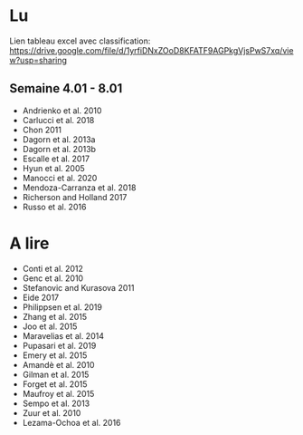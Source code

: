 # Lu

Lien tableau excel avec classification: https://drive.google.com/file/d/1yrfiDNxZOoD8KFATF9AGPkgVjsPwS7xq/view?usp=sharing 

## Semaine 4.01 - 8.01

* Andrienko et al. 2010
* Carlucci et al. 2018
* Chon 2011
* Dagorn et al. 2013a
* Dagorn et al. 2013b
* Escalle et al. 2017
* Hyun et al. 2005
* Manocci et al. 2020
* Mendoza-Carranza et al. 2018
* Richerson and Holland 2017
* Russo et al. 2016


# A lire
* Conti et al. 2012
* Genc et al. 2010
* Stefanovic and Kurasova 2011
* Eide 2017
* Philippsen et al. 2019
* Zhang et al. 2015
* Joo et al. 2015
* Maravelias et al. 2014
* Pupasari et al. 2019
* Emery et al. 2015
* Amandè et al. 2010
* Gilman et al. 2015
* Forget et al. 2015
* Maufroy et al. 2015
* Sempo et al. 2013
* Zuur et al. 2010
* Lezama-Ochoa et al. 2016
